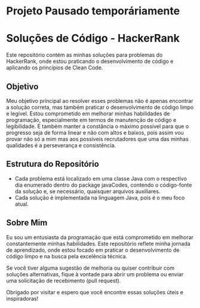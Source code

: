 # Projeto Pausado temporáriamente

# Soluções de Código - HackerRank

Este repositório contém as minhas soluções para problemas do HackerRank, onde estou praticando o desenvolvimento de código e aplicando os princípios de Clean Code.

## Objetivo

Meu objetivo principal ao resolver esses problemas não é apenas encontrar a solução correta, mas também praticar o desenvolvimento de código limpo e legível. Estou comprometido em melhorar minhas habilidades de programação, especialmente em termos de manutenção de código e legibilidade. E também manter a constância o máximo possível para que o progresso seja de forma linear e não com altos e baixos, pois assim vou provar não só a mim mas aos possiveis recrutadores que uma das minhas qualidades é a perseverança e consistência.

## Estrutura do Repositório

- Cada problema está localizado em uma classe Java com o respectivo dia enumerado dentro do package javaCodes, contendo o código-fonte da solução e, se necessário, quaisquer arquivos auxiliares.
- Cada solução é implementada na linguagem Java, pois é o meu foco atual.

## Sobre Mim

Eu sou um entusiasta da programação que está comprometido em melhorar constantemente minhas habilidades. Este repositório reflete minha jornada de aprendizado, onde estou focado em praticar o desenvolvimento de código limpo e na busca pela excelência técnica.

Se você tiver alguma sugestão de melhoria ou quiser contribuir com soluções alternativas, fique à vontade para abrir um problema ou enviar uma solicitação de recebimento (pull request).

Obrigado por visitar e espero que você encontre essas soluções úteis e inspiradoras!

